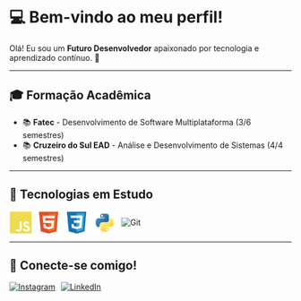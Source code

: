 # 💻 Bem-vindo ao meu perfil!

Olá! Eu sou um **Futuro Desenvolvedor** apaixonado por tecnologia e aprendizado contínuo. 👋

---

## 🎓 Formação Acadêmica

- 📚 **Fatec** - Desenvolvimento de Software Multiplataforma (3/6 semestres)
- 📚 **Cruzeiro do Sul EAD** - Análise e Desenvolvimento de Sistemas (4/4 semestres)

---

## 🚀 Tecnologias em Estudo

<div style="display: flex; gap: 10px; align-items: center;">
  <img src="https://raw.githubusercontent.com/devicons/devicon/master/icons/javascript/javascript-plain.svg" alt="JavaScript" height="40" width="40">
  <img src="https://raw.githubusercontent.com/devicons/devicon/master/icons/html5/html5-original.svg" alt="HTML5" height="40" width="40">
  <img src="https://raw.githubusercontent.com/devicons/devicon/master/icons/css3/css3-original.svg" alt="CSS3" height="40" width="40">
    <img src="https://github.com/devicons/devicon/blob/master/icons/python/python-original.svg" alt="Python" height="40" width="40">
  <img src="https://img.shields.io/badge/GIT-E44C30?style=for-the-badge&logo=git&logoColor=white" alt="Git">
</div>

---

## 📲 Conecte-se comigo!

<div style="display: flex; gap: 10px;">
  <a href="https://www.instagram.com/lophezzz/" target="_blank">
    <img src="https://img.shields.io/badge/-Instagram-%23E4405F?style=for-the-badge&logo=instagram&logoColor=white" alt="Instagram">
  </a>
  <a href="https://www.linkedin.com/in/matheus-lopes-2b2a83265/" target="_blank">
    <img src="https://img.shields.io/badge/-LinkedIn-%230077B5?style=for-the-badge&logo=linkedin&logoColor=white" alt="LinkedIn">
  </a>
</div>
